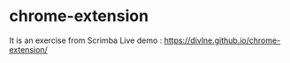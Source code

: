 # chrome-extension
It is an exercise from Scrimba
Live demo : https://divlne.github.io/chrome-extension/
